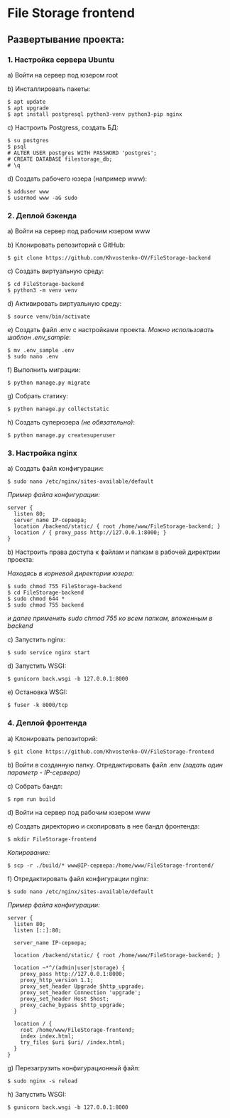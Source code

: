 # File Storage frontend

## Развертывание проекта:

### 1. Настройка сервера Ubuntu

a) Войти на сервер под юзером root

b) Инсталлировать пакеты:

    $ apt update
    $ apt upgrade
    $ apt install postgresql python3-venv python3-pip nginx

c) Настроить Postgress, создать БД:

    $ su postgres
    $ psql
    # ALTER USER postgres WITH PASSWORD 'postgres';
    # CREATE DATABASE filestorage_db;
    # \q

d) Создать рабочего юзера (например www):

    $ adduser www
    $ usermod www -aG sudo

### 2. Деплой бэкенда

a) Войти на сервер под рабочим юзером www

b) Клонировать репозиторий с GitHub:

    $ git clone https://github.com/Khvostenko-OV/FileStorage-backend

c) Создать виртуальную среду:

    $ cd FileStorage-backend
    $ python3 -m venv venv

d) Активировать виртуальную среду:

    $ source venv/bin/activate

e) Создать файл .env с настройками проекта. *Можно использовать шаблон .env_sample*:

    $ mv .env_sample .env
    $ sudo nano .env

f) Выполнить миграции:

    $ python manage.py migrate

g) Собрать статику:

    $ python manage.py collectstatic

h) Создать суперюзера *(не обязательно)*:

    $ python manage.py createsuperuser

### 3. Настройка nginx

a) Создать файл конфигурации:

    $ sudo nano /etc/nginx/sites-available/default

*Пример файла конфигурации:*

    server {
      listen 80;
      server_name IP-сервера;
      location /backend/static/ { root /home/www/FileStorage-backend; }
      location / { proxy_pass http://127.0.0.1:8000; }
    }

b) Настроить права доступа к файлам и папкам в рабочей директрии проекта:

*Находясь в корневой директории юзера:*

    $ sudo chmod 755 FileStorage-backend
    $ cd FileStorage-backend
    $ sudo chmod 644 *
    $ sudo chmod 755 backend

*и далее применить sudo chmod 755 ко всем папкам, вложенным в backend*

c) Запустить nginx:

    $ sudo service nginx start

d) Запустить WSGI:

    $ gunicorn back.wsgi -b 127.0.0.1:8000

e) Остановка WSGI:

    $ fuser -k 8000/tcp

### 4. Деплой фронтенда

a) Клонировать репозиторий:

    $ git clone https://github.com/Khvostenko-OV/FileStorage-frontend

b) Войти в созданную папку. Отредактировать файл .env *(задать один параметр - IP-сервера)*

c) Собрать бандл:

    $ npm run build

d) Войти на сервер под рабочим юзером www

e) Создать директорию и скопировать в нее бандл фронтенда:

    $ mkdir FileStorage-frontend

*Копирование:*

    $ scp -r ./build/* www@IP-сервера:/home/www/FileStorage-frontend/

f) Отредактировать файл конфигурации nginx:

    $ sudo nano /etc/nginx/sites-available/default

*Пример файла конфигурации:*

    server {
      listen 80;
      listen [::]:80;

      server_name IP-сервера;

      location /backend/static/ { root /home/www/FileStorage-backend; }

      location ~*^/(admin|user|storage) {
        proxy_pass http://127.0.0.1:8000;
        proxy_http_version 1.1;
        proxy_set_header Upgrade $http_upgrade;
        proxy_set_header Connection 'upgrade';
        proxy_set_header Host $host;
        proxy_cache_bypass $http_upgrade;
      }

      location / {
        root /home/www/FileStorage-frontend;
        index index.html;
        try_files $uri $uri/ /index.html;
      }
    }

g) Перезагрузить конфигурационный файл:

    $ sudo nginx -s reload

h) Запустить WSGI:

    $ gunicorn back.wsgi -b 127.0.0.1:8000
